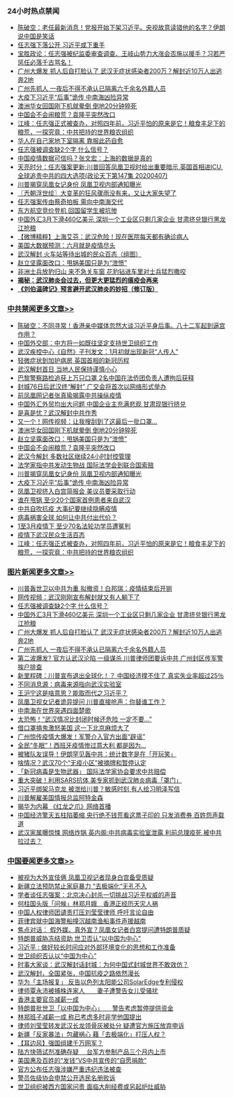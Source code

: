 <div class="catlist">
<h3>24小时热点禁闻</h3>
<ul>
<li><a href="https://github.com/fqnews/bnews/blob/master/cbnews/20200408/1308423.md">陈破空：老任最新消息！党报开始下架习近平。央视故意读错他的名字？伊朗说中国是笑话</a></li>
<li><a href="https://github.com/fqnews/bnews/blob/master/cbnews/20200408/1308497.md">任志强下落公开 习近平或下重手</a></li>
<li><a href="https://github.com/fqnews/bnews/blob/master/bannedvideo/20200408/1308404.md">宝胜政论：任志强被纪监委审查调查、王岐山势力大涨会否施以援手？习若严惩任必落千古骂名！</a></li>
<li><a href="https://github.com/fqnews/bnews/blob/master/topimagenews/20200408/1308761.md">广州大爆发 抓人后自打脸认了 武汉无症状感染者200万？解封近10万人出逃奔2地</a></li>
<li><a href="https://github.com/fqnews/bnews/blob/master/topimagenews/20200408/1308663.md">广州先抓人 一夜后不得不承认已隔离六千余名外籍人员</a></li>
<li><a href="https://github.com/fqnews/bnews/blob/master/cbnews/20200408/1308703.md">大疫下习近平“后事”诡传 中南海凶险异常</a></li>
<li><a href="https://github.com/fqnews/bnews/blob/master/cbnews/20200408/1308726.md">澳洲华女回国刚下机就晕倒 倒地20分钟猝死</a></li>
<li><a href="https://github.com/fqnews/bnews/blob/master/cbnews/20200408/1308720.md">中国会不会闹粮荒？袁隆平突然改口</a></li>
<li><a href="https://github.com/fqnews/bnews/blob/master/cbnews/20200408/1308675.md">江峰：任志强正式被查办，对照四年前，习近平怕的原来是它！粮食丰足下的粮荒，一探究竟：中共把持的世界粮农组织</a></li>
<li><a href="https://github.com/fqnews/bnews/blob/master/cnnews/20200408/1308535.md">华人在自己家地下室隔离 靠服此药自愈</a></li>
<li><a href="https://github.com/fqnews/bnews/blob/master/topimagenews/20200408/1308880.md">任志强被调查缺2个字 什么信号？</a></li>
<li><a href="https://github.com/fqnews/bnews/blob/master/ssgc/20200408/1308639.md">中国疫情数据可信吗？张文宏：上海的数据是真的</a></li>
<li><a href="https://github.com/fqnews/bnews/blob/master/cbnews/20200408/1308503.md">天亮时分：任志强案更新;川普回答凤凰卫视时给出重要暗示,英国首相进ICU,全球追责中共的四大选项(政论天下第147集 20200407) </a></li>
<li><a href="https://github.com/fqnews/bnews/blob/master/cbnews/20200408/1308704.md">川普揭穿凤凰女记身份 凤凰卫视内部通知曝光</a></li>
<li><a href="https://github.com/fqnews/bnews/blob/master/ssgc/20200408/1308434.md">〖兲朝浮世绘〗大变革的狂风骤雨没有来，又让大家失望了</a></li>
<li><a href="https://github.com/fqnews/bnews/blob/master/comments/20200408/1308757.md">任志强案传由蔡奇拍板 需向中南海交代</a></li>
<li><a href="https://github.com/fqnews/bnews/blob/master/cnnews/20200408/1308749.md">东方航空竞价登机 回国留学生被坑惨</a></li>
<li><a href="https://github.com/fqnews/bnews/blob/master/topimagenews/20200408/1308833.md">中国外汇3月下滑460亿美元 深圳一个工业区只剩几家企业 甘肃挤兑银行黑龙江抢粮</a></li>
<li><a href="https://github.com/fqnews/bnews/blob/master/comments/20200408/1308667.md">【微博精粹】上海艾芬：武汉危险！现在医院每天都有确诊病人</a></li>
<li><a href="https://github.com/fqnews/bnews/blob/master/cnnews/20200408/1308725.md">美国大数据预测：六月就是疫情尽头</a></li>
<li><a href="https://github.com/fqnews/bnews/blob/master/comments/20200408/1308533.md">武汉解封 火车站等待出城的民众百态（组图）</a></li>
<li><a href="https://github.com/fqnews/bnews/blob/master/cbnews/20200408/1308723.md">赵立坚露面改口：甩锅美国只是为“泄愤”</a></li>
<li><a href="https://github.com/fqnews/bnews/blob/master/funmedia/20200408/1308490.md">非洲士兵放豹归山 来不急关车窗 花豹钻进车里对士兵猛烈撒咬</a></li>
<li><b><a href="https://github.com/fqnews/bnews/blob/master/comments/20200211/1275071.md" target="_blank">揭秘：武汉肺炎会过去，但更大更猛烈的瘟疫会再来</a></b></li>
<li><b><a href="https://github.com/fqnews/bnews/blob/master/comments/20200207/1272816.md" target="_blank">《刘伯温碑记》预言避开武汉肺炎的妙招（修订版）</a></b></li>
</ul>
</div>

<div class="catlist">
<h3><a href="https://github.com/fqnews/bnews/blob/master/cbnews/" target="_blank">中共禁闻</a><span><a href="https://github.com/fqnews/bnews/blob/master/cbnews/" target="_blank" rel="nofollow">更多文章>></a></span></h3>
<ul>
<li><a href="https://github.com/fqnews/bnews/blob/master/cbnews/20200409/1308943.md" target="_blank">陈破空：不同寻常！香港亲中媒体忽然大谈习近平身后事。八十二军起到逼宫作用？</a></li>
<li><a href="https://github.com/fqnews/bnews/blob/master/cbnews/20200408/1308928.md" target="_blank">中国外交部：中方将一如既往坚定支持世卫组织工作</a></li>
<li><a href="https://github.com/fqnews/bnews/blob/master/cbnews/20200408/1308920.md" target="_blank">武汉疾控中心《自然》子刊发文：1月初就出现新冠“人传人”</a></li>
<li><a href="https://github.com/fqnews/bnews/blob/master/cbnews/20200408/1308905.md" target="_blank">轻微症状到加护病房 英国首相的新冠历程</a></li>
<li><a href="https://github.com/fqnews/bnews/blob/master/cbnews/20200408/1308887.md" target="_blank">武汉解封首日 当地人民保持谨慎小心</a></li>
<li><a href="https://github.com/fqnews/bnews/blob/master/cbnews/20200408/1308884.md" target="_blank">巴黎警察路检追获上万只口罩 2名中国在法侨团负责人遭拘后获释</a></li>
<li><a href="https://github.com/fqnews/bnews/blob/master/cbnews/20200408/1308870.md" target="_blank">封城76日后武汉终“解封” 广交会将首次以网络形式举办</a></li>
<li><a href="https://github.com/fqnews/bnews/blob/master/cbnews/20200408/1308847.md" target="_blank">前凤凰网记者张真瑜揭露中共操纵疫情</a></li>
<li><a href="https://github.com/fqnews/bnews/blob/master/cbnews/20200408/1308825.md" target="_blank">中国外汇外贸均出大问题 中国企业主充满悲观 甘肃现银行挤兑</a></li>
<li><a href="https://github.com/fqnews/bnews/blob/master/cbnews/20200408/1308762.md" target="_blank">是喜是忧？武汉解封中共作秀</a></li>
<li><a href="https://github.com/fqnews/bnews/blob/master/cbnews/20200408/1308747.md" target="_blank">又一个！网传视频：让我搜刮到了这最后一批口罩&#8230;</a></li>
<li><a href="https://github.com/fqnews/bnews/blob/master/cbnews/20200408/1308726.md" target="_blank">澳洲华女回国刚下机就晕倒 倒地20分钟猝死</a></li>
<li><a href="https://github.com/fqnews/bnews/blob/master/cbnews/20200408/1308723.md" target="_blank">赵立坚露面改口：甩锅美国只是为“泄愤”</a></li>
<li><a href="https://github.com/fqnews/bnews/blob/master/cbnews/20200408/1308720.md" target="_blank">中国会不会闹粮荒？袁隆平突然改口</a></li>
<li><a href="https://github.com/fqnews/bnews/blob/master/cbnews/20200408/1308719.md" target="_blank">武汉今解封 多数社区继续24小时封控管理</a></li>
<li><a href="https://github.com/fqnews/bnews/blob/master/cbnews/20200408/1308705.md" target="_blank">法学家指中共发动生物战 国际法学会到联合国索赔</a></li>
<li><a href="https://github.com/fqnews/bnews/blob/master/cbnews/20200408/1308704.md" target="_blank">川普揭穿凤凰女记身份 凤凰卫视内部通知曝光</a></li>
<li><a href="https://github.com/fqnews/bnews/blob/master/cbnews/20200408/1308703.md" target="_blank">大疫下习近平“后事”诡传 中南海凶险异常</a></li>
<li><a href="https://github.com/fqnews/bnews/blob/master/cbnews/20200408/1308702.md" target="_blank">凤凰卫视挤入白宫简报会 美议员要采取行动</a></li>
<li><a href="https://github.com/fqnews/bnews/blob/master/cbnews/20200408/1308701.md" target="_blank">谁在甩锅 至少20个国家首例患者来自武汉</a></li>
<li><a href="https://github.com/fqnews/bnews/blob/master/cbnews/20200408/1308699.md" target="_blank">中共自吹抗疫 大事纪要继续隐瞒疫情</a></li>
<li><a href="https://github.com/fqnews/bnews/blob/master/cbnews/20200408/1308690.md" target="_blank">病毒祸害全球 如何让中共付出代价？</a></li>
<li><a href="https://github.com/fqnews/bnews/blob/master/cbnews/20200408/1308689.md" target="_blank">1至3月疫情下 至少70名法轮功学员遭冤判</a></li>
<li><a href="https://github.com/fqnews/bnews/blob/master/cbnews/20200408/1308676.md" target="_blank">疫情下武汉民众生活百态</a></li>
<li><a href="https://github.com/fqnews/bnews/blob/master/cbnews/20200408/1308675.md" target="_blank">江峰：任志强正式被查办，对照四年前，习近平怕的原来是它！粮食丰足下的粮荒，一探究竟：中共把持的世界粮农组织</a></li>

</ul>
</div>
<div class="catlist">
<h3><a href="https://github.com/fqnews/bnews/blob/master/topimagenews/" target="_blank">图片新闻</a><span><a href="https://github.com/fqnews/bnews/blob/master/topimagenews/" target="_blank" rel="nofollow">更多文章>></a></span></h3>
<ul>
<li><a href="https://github.com/fqnews/bnews/blob/master/topimagenews/20200409/1308959.md" target="_blank">川普轰世卫以中共为重 拟撤资！白邦瑞：疫情结束后开铡</a></li>
<li><a href="https://github.com/fqnews/bnews/blob/master/topimagenews/20200408/1308933.md" target="_blank">网传视频：武汉刚刚宣布解封就又有人躺下了</a></li>
<li><a href="https://github.com/fqnews/bnews/blob/master/topimagenews/20200408/1308880.md" target="_blank">任志强被调查缺2个字 什么信号？</a></li>
<li><a href="https://github.com/fqnews/bnews/blob/master/topimagenews/20200408/1308833.md" target="_blank">中国外汇3月下滑460亿美元 深圳一个工业区只剩几家企业 甘肃挤兑银行黑龙江抢粮</a></li>
<li><a href="https://github.com/fqnews/bnews/blob/master/topimagenews/20200408/1308761.md" target="_blank">广州大爆发 抓人后自打脸认了 武汉无症状感染者200万？解封近10万人出逃奔2地</a></li>
<li><a href="https://github.com/fqnews/bnews/blob/master/topimagenews/20200408/1308663.md" target="_blank">广州先抓人 一夜后不得不承认已隔离六千余名外籍人员</a></li>
<li><a href="https://github.com/fqnews/bnews/blob/master/topimagenews/20200407/1308334.md" target="_blank">第二波爆发? 官方认武汉沦陷 一级谋杀 川普律师团要诉中共 广州封区传军警挨户排查</a></li>
<li><a href="https://github.com/fqnews/bnews/blob/master/topimagenews/20200407/1308280.md" target="_blank">新里程碑：川普宣布退出全球化！？ 中国经济撑不住了 真实失业率超过25％</a></li>
<li><a href="https://github.com/fqnews/bnews/blob/master/topimagenews/20200407/1308185.md" target="_blank">不同消息源：病毒来源指向武汉实验室</a></li>
<li><a href="https://github.com/fqnews/bnews/blob/master/topimagenews/20200407/1308171.md" target="_blank">王沪宁这是啥意思？能取而代之习近平？</a></li>
<li><a href="https://github.com/fqnews/bnews/blob/master/topimagenews/20200407/1308137.md" target="_blank">凤凰卫视女记者诡异提问 川普直接呛声：你替谁工作？</a></li>
<li><a href="https://github.com/fqnews/bnews/blob/master/topimagenews/20200407/1308135.md" target="_blank">中南海在世界突遇四面楚歌</a></li>
<li><a href="https://github.com/fqnews/bnews/blob/master/topimagenews/20200407/1308126.md" target="_blank">太恐怖！“武汉情况比封闭时候还危险 一定不要…”</a></li>
<li><a href="https://github.com/fqnews/bnews/blob/master/topimagenews/20200407/1308063.md" target="_blank">借口罩搞鬼激怒美国 这一下北京麻烦大了</a></li>
<li><a href="https://github.com/fqnews/bnews/blob/master/topimagenews/20200407/1308046.md" target="_blank">广州惊传疫情大爆发！军警介入官方出面“辟谣”</a></li>
<li><a href="https://github.com/fqnews/bnews/blob/master/topimagenews/20200407/1307993.md" target="_blank">全民“冬眠”！西班牙疫情惨过意大利 都是因为&#8230;</a></li>
<li><a href="https://github.com/fqnews/bnews/blob/master/topimagenews/20200407/1307952.md" target="_blank">被猪队友误导！伊朗罕见轰中共：统计数字是在「开玩笑」</a></li>
<li><a href="https://github.com/fqnews/bnews/blob/master/topimagenews/20200407/1307951.md" target="_blank">啥情况？武汉70个“无疫小区”被摘牌和暂停认定</a></li>
<li><a href="https://github.com/fqnews/bnews/blob/master/topimagenews/20200407/1307931.md" target="_blank">「新冠病毒是生物武器」 国际法学家协会要求中共赔偿</a></li>
<li><a href="https://github.com/fqnews/bnews/blob/master/topimagenews/20200407/1307824.md" target="_blank">重大突破！利用SARS抗体 美专家抓到武汉肺炎病毒「罩门」</a></li>
<li><a href="https://github.com/fqnews/bnews/blob/master/topimagenews/20200406/1307673.md" target="_blank">习近平绑架马克龙 被泄给川普？敏感时刻 有人给习明泽写信</a></li>
<li><a href="https://github.com/fqnews/bnews/blob/master/topimagenews/20200406/1307607.md" target="_blank">川普解雇美国情报总监阿特金森</a></li>
<li><a href="https://github.com/fqnews/bnews/blob/master/topimagenews/20200406/1307605.md" target="_blank">揭华为内幕 《红龙之爪》网络首播</a></li>
<li><a href="https://github.com/fqnews/bnews/blob/master/topimagenews/20200406/1307567.md" target="_blank">中国经济擎天五柱陷萎缩 央行绝不钱荒看这票子印的 只发消费券 百姓怨声载道</a></li>
<li><a href="https://github.com/fqnews/bnews/blob/master/topimagenews/20200406/1307517.md" target="_blank">武汉家属曝惊悚 网络炸锅 英内阁:中共病毒实验室泄露 利前总理疫死 被中共拉过去？</a></li>

</ul>
</div>
<div class="catlist">
<h3><a href="https://github.com/fqnews/bnews/blob/master/headline/" target="_blank">中国要闻</a><span><a href="https://github.com/fqnews/bnews/blob/master/headline/" target="_blank" rel="nofollow">更多文章>></a></span></h3>
<ul>
<li><a href="https://github.com/fqnews/bnews/blob/master/headline/20200409/1308941.md" target="_blank">被视为大外宣伎俩 凤凰卫视记者现身白宫备受质疑</a></li>
<li><a href="https://github.com/fqnews/bnews/blob/master/headline/20200409/1308940.md" target="_blank">新疆立法预防禁止家庭暴力 “去极端化“无孔不入</a></li>
<li><a href="https://github.com/fqnews/bnews/blob/master/headline/20200408/1308938.md" target="_blank">学者谈任志强案：北京决心封杀一切挑战习近平权威的声音</a></li>
<li><a href="https://github.com/fqnews/bnews/blob/master/headline/20200408/1308902.md" target="_blank">何柱国头版「问候」林郑月娥　香港正经历天灾人祸</a></li>
<li><a href="https://github.com/fqnews/bnews/blob/master/headline/20200408/1308885.md" target="_blank">中国人权律师团谴责打压刘莹莹律师   呼吁言论自由</a></li>
<li><a href="https://github.com/fqnews/bnews/blob/master/headline/20200408/1308873.md" target="_blank">菲律宾就中国海警船撞沉越南渔船事件声援越南</a></li>
<li><a href="https://github.com/fqnews/bnews/blob/master/headline/20200408/1308868.md" target="_blank">焦点对话： 假外媒、真外宣？凤凰女记者白宫提问遭特朗普质疑</a></li>
<li><a href="https://github.com/fqnews/bnews/blob/master/headline/20200408/1308867.md" target="_blank">特朗普威胁冻结资助    世卫否认“以中国为中心”</a></li>
<li><a href="https://github.com/fqnews/bnews/blob/master/headline/20200408/1308866.md" target="_blank">习近平 :  做好较长时间应对外部环境变化的思想和工作准备</a></li>
<li><a href="https://github.com/fqnews/bnews/blob/master/headline/20200408/1308862.md" target="_blank">世卫组织否认以“中国为中心”</a></li>
<li><a href="https://github.com/fqnews/bnews/blob/master/headline/20200408/1308861.md" target="_blank">时事大家谈：武汉解封话封城：为何中国式封城世界不敢效仿？</a></li>
<li><a href="https://github.com/fqnews/bnews/blob/master/headline/20200408/1308860.md" target="_blank">武汉解封，全国紧张，中国抗疫之路依然漫长</a></li>
<li><a href="https://github.com/fqnews/bnews/blob/master/headline/20200408/1308859.md" target="_blank">华为「主场报复」     反告以色列太阳能公司SolarEdge专利侵权</a></li>
<li><a href="https://github.com/fqnews/bnews/blob/master/headline/20200408/1308858.md" target="_blank">律师覃永沛被捕株连家人　　妻子遭警告女儿受骚扰</a></li>
<li><a href="https://github.com/fqnews/bnews/blob/master/headline/20200408/1308853.md" target="_blank">香港主要官员减薪一成</a></li>
<li><a href="https://github.com/fqnews/bnews/blob/master/headline/20200408/1308846.md" target="_blank">特朗普批世卫「以中国为中心」　　警告考虑暂停提供资金</a></li>
<li><a href="https://github.com/fqnews/bnews/blob/master/headline/20200408/1308845.md" target="_blank">林郑班子减薪一成       称已考虑多时非学他国提出</a></li>
<li><a href="https://github.com/fqnews/bnews/blob/master/headline/20200408/1308838.md" target="_blank">律师刘莹莹转发武汉长龙领骨灰被处分   疑遭官方施压放弃申诉</a></li>
<li><a href="https://github.com/fqnews/bnews/blob/master/headline/20200408/1308820.md" target="_blank">新疆「反家暴法」包藏祸心  藉「去极端化」打压人权？</a></li>
<li><a href="https://github.com/fqnews/bnews/blob/master/headline/20200408/1308819.md" target="_blank">【耳边风】强国组建千万网军？</a></li>
<li><a href="https://github.com/fqnews/bnews/blob/master/headline/20200408/1308793.md" target="_blank">陆方快筛试剂准确存疑　  台军方参制产品三个月内上市</a></li>
<li><a href="https://github.com/fqnews/bnews/blob/master/headline/20200408/1308784.md" target="_blank">美国惠及百姓的“发钱”VS中共宣传的“自愿捐款”</a></li>
<li><a href="https://github.com/fqnews/bnews/blob/master/headline/20200408/1308783.md" target="_blank">官方公布任志强涉嫌严重违纪违法被查</a></li>
<li><a href="https://github.com/fqnews/bnews/blob/master/headline/20200408/1308752.md" target="_blank">警员佐级协会申禁公开选民名册败诉</a></li>
<li><a href="https://github.com/fqnews/bnews/blob/master/headline/20200408/1308751.md" target="_blank">世卫组织被西方国家问责   面临大削经费或另起炉灶威胁</a></li>

</ul>
</div>